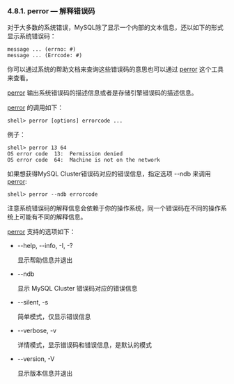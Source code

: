 ### 4.8.1. perror — 解释错误码

对于大多数的系统错误，MySQL除了显示一个内部的文本信息，还以如下的形式显示系统错误码：

```shell
message ... (errno: #)
message ... (Errcode: #)
```

你可以通过系统的帮助文档来查询这些错误码的意思也可以通过 [perror](#) 这个工具来查看。

[perror](#) 输出系统错误码的描述信息或者是存储引擎错误码的描述信息。

[perror](#) 的调用如下：

```shell
shell> perror [options] errorcode ...
```

例子：

```shell
shell> perror 13 64
OS error code  13:  Permission denied
OS error code  64:  Machine is not on the network
```

如果想获得MySQL Cluster错误码对应的错误信息，指定选项 --ndb 来调用 [perror](#):

```shell
shell> perror --ndb errorcode
```

注意系统错误码的解释信息会依赖于你的操作系统，同一个错误码在不同的操作系统上可能有不同的解释信息。

[perror](#) 支持的选项如下：

* --help, --info, -I, -?

	显示帮助信息并退出

* --ndb

	显示 MySQL Cluster 错误码对应的错误信息

* --silent, -s

	简单模式，仅显示错误信息

* --verbose, -v

	详情模式，显示错误码和错误信息，是默认的模式

* --version, -V

	显示版本信息并退出

